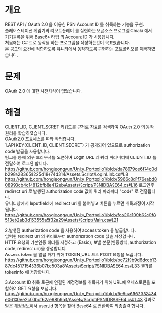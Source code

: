 # 개요
REST API / OAuth 2.0 을 이용한 PSN Account ID 를 취득하는 기능을 구현.  
플레이스테이션 게임기와 리모트플레이 를 실현하는 오픈소스 프로그램 Chiaki 에서  
기기등록을 위해 Base64 타입 의 Account ID 가 사용됩니다.  
처음에는 C# 으로 동작을 하는 프로그램을 작성하는것이 목표였습니다.  
본 공고의 요건에 적합하도록 유니티에서 동작하도록 구현하는 포트폴리오를 제작하였습니다.
         
# 문제
OAuth 2.0 에 대한 사전지식이 없었습니다.
# 해결 
CLIENT_ID, CLIENT_SCRET 키워드를 근거로 자료를 검색하여 OAuth 2.0 의 동작 원리를 학습하였습니다.  
OAuth2.0 프로세스를 따라 작업합니다.  
1.API KEY(CLIENT_ID, CLIENT_SECRET) 가 공개되어 있으므로 authorization code 발급을 사용합니다.  
링크를 통해 외부 브라우저를 오픈하여 Login URL 의 쿼리 파라미터에 CLIENT_ID 를 전달하여 로그인 합니다.
https://github.com/hongjeongyun/Unity_Portpolio1/blob/da78979ce6f74c0db298a283658225d18e74d314/Assets/Script/LoginLink.cs#L8
https://github.com/hongjeongyun/Unity_Portpolio1/blob/5966d8d1f76eabd808993cb4c14812bfb8e412eb/Assets/Script/PSNIDBASE64.cs#L16
로그인후 redirect uri 로 발행된 authorization code 값이 쿼리 파라미터 "code" 로 전달됩니다.  
유니티상에서 Inputfield 에 redirect uri 를 붙여넣고 버튼을 누르면 취득과정이 시작됩니다. https://github.com/hongjeongyun/Unity_Portpolio1/blob/fea26d109b62c9f8513eb2ab3d153555a5f32a29/Assets/Script/Main.cs#L21

2.발행된 authorization code 을 사용하여 access token 을 발급합니다.  
입력된 redirect uri 의 쿼리로부터 authorization code 값을 저장합니다.  
HTTP 요청의 기본인증 헤더를 지정하고 (Basic), 보낼 본문(인증방식, authorization code, redirect uri)을 생성합니다.  
Access token 을 발급 하기 위해 TOKEN_URL 으로 POST 요청을 보냅니다. 
https://github.com/hongjeongyun/Unity_Portpolio1/blob/bc72f9b9d6dccb1387dc4517154336b07bc503a8/Assets/Script/PSNIDBASE64.cs#L33 
결과를 tokeninfo 에 저장합니다.

3.Account ID 취득
토근에 연결된 계정정보를 취득하기 위해 URL에 엑세스토큰을 포함하여 GET 요청을 보냅니다.  https://github.com/hongjeongyun/Unity_Portpolio1/blob/6e9ca6562332434e06130ee2c00bcf62ae98b9a3/Assets/Script/PSNIDBASE64.cs#L43
결과로 받은 계정정보에서 user_id 항목을 찾아 Base64 로 변환하여 최종출력 합니다.
